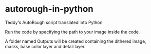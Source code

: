 # autorough-in-python
Teddy's AutoRough script translated into Python

Run the code by specifying the path to your image inside the code.

A folder named Outputs will be created containing the dithered image, masks, base color layer and detail layer.
